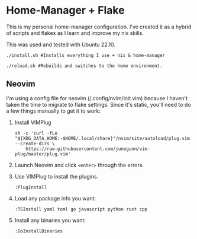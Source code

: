 # Home-Manager + Flake

This is my personal home-manager configuration. I've created it as a hybrid of scripts and flakes as I learn and improve my nix skills.

This was used and tested with Ubuntu 22.10.

```shell
./install.sh #Installs everything I use + nix & home-manager
```

```shell
./reload.sh #Rebuilds and switches to the home environment.
```

## Neovim

I'm using a config file for neovim (/.config/nvim/init.vim) because I haven't taken the time to migrate to flake settings. Since it's static, you'll need to do a few things manually to get it to work:

1. Install VIMPlug

    ```shell
    sh -c 'curl -fLo "${XDG_DATA_HOME:-$HOME/.local/share}"/nvim/site/autoload/plug.vim --create-dirs \
        https://raw.githubusercontent.com/junegunn/vim-plug/master/plug.vim'
    ```

2. Launch Neovim and click `<enter>` through the errors.

3. Use VIMPlug to install the plugins.

    ```vim
    :PlugInstall 
    ```

4. Load any package info you want:

    ```vim
    :TSInstall yaml toml go javascript python rust cpp
    ```

5. Install any binaries you want:

    ```vim
    :GoInstallBinaries
    ```

